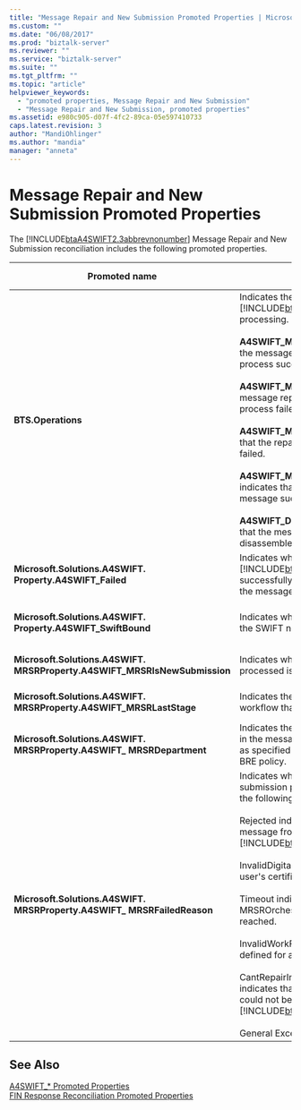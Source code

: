 ```yaml
---
title: "Message Repair and New Submission Promoted Properties | Microsoft Docs"
ms.custom: ""
ms.date: "06/08/2017"
ms.prod: "biztalk-server"
ms.reviewer: ""
ms.service: "biztalk-server"
ms.suite: ""
ms.tgt_pltfrm: ""
ms.topic: "article"
helpviewer_keywords: 
  - "promoted properties, Message Repair and New Submission"
  - "Message Repair and New Submission, promoted properties"
ms.assetid: e980c905-d07f-4fc2-89ca-05e597410733
caps.latest.revision: 3
author: "MandiOhlinger"
ms.author: "mandia"
manager: "anneta"
---
```

# Message Repair and New Submission Promoted Properties
The [!INCLUDE[btaA4SWIFT2.3abbrevnonumber](../../includes/btaa4swift2-3abbrevnonumber-md.md)] Message Repair and New Submission reconciliation includes the following promoted properties.  
  
|Promoted name|Description|Data type|Value range|Usage example|  
|-------------------|-----------------|---------------|-----------------|-------------------|  
|**BTS.Operations**|Indicates the state of [!INCLUDE[btsBizTalkServerNoVersion](../../includes/btsbiztalkservernoversion-md.md)] processing. Can be one of the following:<br /><br /> **A4SWIFT_MrsrCompleted** indicates that the message repair and new submission process succeeded.<br /><br /> **A4SWIFT_MrsrFailed** indicates that the message repair and new submission process failed.<br /><br /> **A4SWIFT_MrsrUnparsedFailed** indicates that the repair of an unparsed message failed.<br /><br /> **A4SWIFT_MrsrUnparsedComplete** indicates that the repair of an unparsed message succeeded.<br /><br /> **A4SWIFT_DasmMarkedAsFailed** indicates that the message failed processing in the disassembler stage of the receive pipeline.|String|-   A4SWIFT_MrsrCompleted<br />-   A4SWIFT_MrsrFailed<br />-   A4SWIFT_MrsrUnparsedFailed<br />-   A4SWIFT_MrsrUnparsedCompleted<br />-   A4SWIFT_DasmMarkedAsFailed|When the MrsrRepair orchestration receives a repaired unparsed message after the repair, it sets the **BTS.Operation** property to "A4SWIFT_MRSRCompleted" and the **A4SWIFT_Failed** property to False, and then routes the message to the MessageBox. These properties ensure that the repaired unparsed message does not enter the message repair process again.|  
|**Microsoft.Solutions.A4SWIFT. Property.A4SWIFT_Failed**|Indicates whether [!INCLUDE[btaA4SWIFT2.3abbrevnonumber](../../includes/btaa4swift2-3abbrevnonumber-md.md)] successfully or unsuccessfully processed the message.|Boolean|True, False|Used by the MrsrRepair orchestration to subscribe only to messages from the MessageBox that have failed validation.|  
|**Microsoft.Solutions.A4SWIFT. Property.A4SWIFT_SwiftBound**|Indicates whether the message is bound for the SWIFT network.|Boolean|True, False|Used by the MrsrRepair orchestration to subscribe only to messages from the MessageBox that are bound for the SWIFT network.|  
|**Microsoft.Solutions.A4SWIFT. MRSRProperty.A4SWIFT_MRSRIsNewSubmission**|Indicates whether the message being processed is a new submission.|Boolean|True, False|Used by the MrsrRepair orchestration to indicate that a message has been created in the Create stage of the workflow.|  
|**Microsoft.Solutions.A4SWIFT. MRSRProperty.A4SWIFT_MRSRLastStage**|Indicates the last stage in the repair workflow that succeeded.|String|-|One of the stages defined for a department workflow. Can be a create, repair, rekey-verify, or approval stage.|  
|**Microsoft.Solutions.A4SWIFT. MRSRProperty.A4SWIFT_ MRSRDepartment**|Indicates the department that is being used in the message repair and new submission, as specified by the MrsrDepartmentPolicy BRE policy.|String|-|Set in the [!INCLUDE[btaA4SWIFT2.3abbrevnonumber](../../includes/btaa4swift2-3abbrevnonumber-md.md)] Administration Console.|  
|**Microsoft.Solutions.A4SWIFT. MRSRProperty.A4SWIFT_ MRSRFailedReason**|Indicates why the message repair and new submission process failed. Can be one of the following:<br /><br /> Rejected indicates that the user rejected the message from within the [!INCLUDE[btsInpathNoVersion](../../includes/btsinpathnoversion-md.md)] form.<br /><br /> InvalidDigitalSignature indicates that the user's certificate is invalid.<br /><br /> Timeout indicates that the MRSROrchestration timeout value has been reached.<br /><br /> InvalidWorkFlow indicates that the workflow defined for a department is invalid.<br /><br /> CantRepairIn[!INCLUDE[btsInpathNoVersion](../../includes/btsinpathnoversion-md.md)] indicates that the incoming XML message could not be opened in [!INCLUDE[btsInpathNoVersion](../../includes/btsinpathnoversion-md.md)].<br /><br /> General Exception|String|-   Rejected<br />-   InvalidDigitalSignature<br />-   Timeout<br />-   InvalidWorkFlow<br />-   General Exception<br />-   CantRepairIn[!INCLUDE[btsInpathNoVersion](../../includes/btsinpathnoversion-md.md)]|Set by the Message Repair and New Submission orchestration after the process has failed.|  
  
## See Also  
 [A4SWIFT_* Promoted Properties](../../adapters-and-accelerators/accelerator-swift/a4swift-promoted-properties.md)   
 [FIN Response Reconciliation Promoted Properties](../../adapters-and-accelerators/accelerator-swift/fin-response-reconciliation-promoted-properties.md)